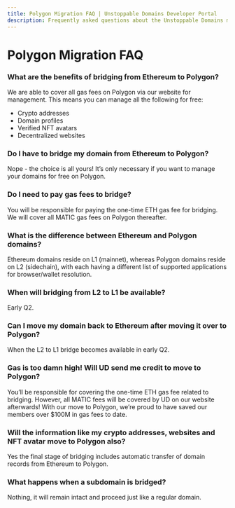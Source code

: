 ```yaml
---
title: Polygon Migration FAQ | Unstoppable Domains Developer Portal
description: Frequently asked questions about the Unstoppable Domains migration to Polygon.
---
```


# Polygon Migration FAQ

### What are the benefits of bridging from Ethereum to Polygon?

We are able to cover all gas fees on Polygon via our website for management. This means you can manage all the following for free:

-   Crypto addresses
-   Domain profiles
-   Verified NFT avatars
-   Decentralized websites

### Do I have to bridge my domain from Ethereum to Polygon?

Nope - the choice is all yours! It’s only necessary if you want to manage your domains for free on Polygon.

### Do I need to pay gas fees to bridge?

You will be responsible for paying the one-time ETH gas fee for bridging. We will cover all MATIC gas fees on Polygon thereafter.

### What is the difference between Ethereum and Polygon domains?

Ethereum domains reside on L1 (mainnet), whereas Polygon domains reside on L2 (sidechain), with each having a different list of supported applications for browser/wallet resolution.

### When will bridging from L2 to L1 be available?

Early Q2.

### Can I move my domain back to Ethereum after moving it over to Polygon?

When the L2 to L1 bridge becomes available in early Q2.

### Gas is too damn high! Will UD send me credit to move to Polygon?

You’ll be responsible for covering the one-time ETH gas fee related to bridging. However, all MATIC fees will be covered by UD on our website afterwards! With our move to Polygon, we’re proud to have saved our members over $100M in gas fees to date.

### Will the information like my crypto addresses, websites and NFT avatar move to Polygon also?

Yes the final stage of bridging includes automatic transfer of domain records from Ethereum to Polygon.

### What happens when a subdomain is bridged?

Nothing, it will remain intact and proceed just like a regular domain.
